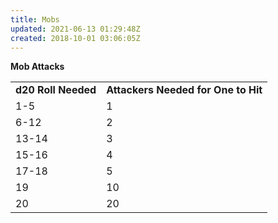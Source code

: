 ```yaml
---
title: Mobs
updated: 2021-06-13 01:29:48Z
created: 2018-10-01 03:06:05Z
---
```


**Mob Attacks**

|                     |                                     |
|---------------------|-------------------------------------|
| **d20 Roll Needed** | **Attackers Needed for One to Hit** |
| 1-5                 | 1                                   |
| 6-12                | 2                                   |
| 13-14               | 3                                   |
| 15-16               | 4                                   |
| 17-18               | 5                                   |
| 19                  | 10                                  |
| 20                  | 20                                  |
